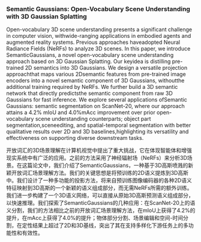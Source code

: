 ### Semantic Gaussians: Open-Vocabulary Scene Understanding with 3D Gaussian Splatting

Open-vocabulary 3D scene understanding presents a significant challenge in computer vision, withwide-ranging applications in embodied agents and augmented reality systems. Previous approaches haveadopted Neural Radiance Fields (NeRFs) to analyze 3D scenes. In this paper, we introduce SemanticGaussians, a novel open-vocabulary scene understanding approach based on 3D Gaussian Splatting. Our keyidea is distilling pre-trained 2D semantics into 3D Gaussians. We design a versatile projection approachthat maps various 2Dsemantic features from pre-trained image encoders into a novel semantic component of 3D Gaussians, withoutthe additional training required by NeRFs. We further build a 3D semantic network that directly predictsthe semantic component from raw 3D Gaussians for fast inference. We explore several applications ofSemantic Gaussians: semantic segmentation on ScanNet-20, where our approach attains a 4.2% mIoU and 4.0%mAcc improvement over prior open-vocabulary scene understanding counterparts; object part segmentation,sceneediting, and spatial-temporal segmentation with better qualitative results over 2D and 3D baselines,highlighting its versatility and effectiveness on supporting diverse downstream tasks.

开放词汇的3D场景理解在计算机视觉中提出了重大挑战，它在体现智能体和增强现实系统中有广泛的应用。之前的方法采用了神经辐射场（NeRFs）来分析3D场景。在这篇论文中，我们介绍了SemanticGaussians，一种基于3D高斯喷溅的新颖开放词汇场景理解方法。我们的关键思想是将预训练的2D语义提炼到3D高斯中。我们设计了一种多功能的投影方法，将来自预训练图像编码器的各种2D语义特征映射到3D高斯的一个新颖的语义组成部分，而无需NeRFs所需的额外训练。我们进一步构建了一个3D语义网络，可以直接从原始3D高斯预测语义组成部分，以快速推理。我们探索了SemanticGaussians的几种应用：在ScanNet-20上的语义分割，我们的方法相比之前的开放词汇场景理解方法，在mIoU上获得了4.2%的提升，在mAcc上获得了4.0%的提升；物体部分分割、场景编辑和空间-时间分割，在定性结果上超过了2D和3D基线，突出了其在支持多样化下游任务上的多功能性和有效性。
